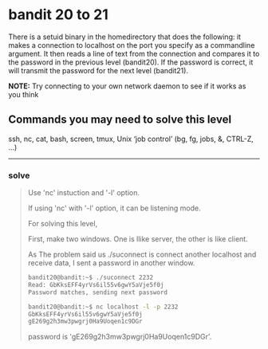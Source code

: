 # bandit 20 to 21

There is a setuid binary in the homedirectory that does the following: it makes a connection to localhost on the port you specify as a commandline argument. It then reads a line of text from the connection and compares it to the password in the previous level (bandit20). If the password is correct, it will transmit the password for the next level (bandit21).

**NOTE:** Try connecting to your own network daemon to see if it works as you think

## Commands you may need to solve this level

ssh, nc, cat, bash, screen, tmux, Unix ‘job control’ (bg, fg, jobs, &, CTRL-Z, …)

---

### solve

> Use 'nc' instuction and '-l' option.
>
> If using 'nc' with '-l' option, it can be listening mode.
>
> For solving this level, 
>
> First, make two windows. One is llike server, the other is like client.
>
> As The problem said us ./suconnect is connect another localhost and receive data, I sent a password in another window.
>
> <receiving part>
>
> ```bash
> bandit20@bandit:~$ ./suconnect 2232
> Read: GbKksEFF4yrVs6il55v6gwY5aVje5f0j
> Password matches, sending next password
> ```
>
> <sending part>
>
> ```bash
> bandit20@bandit:~$ nc localhost -l -p 2232
> GbKksEFF4yrVs6il55v6gwY5aVje5f0j
> gE269g2h3mw3pwgrj0Ha9Uoqen1c9DGr
> ```
>
> password is 'gE269g2h3mw3pwgrj0Ha9Uoqen1c9DGr'.

